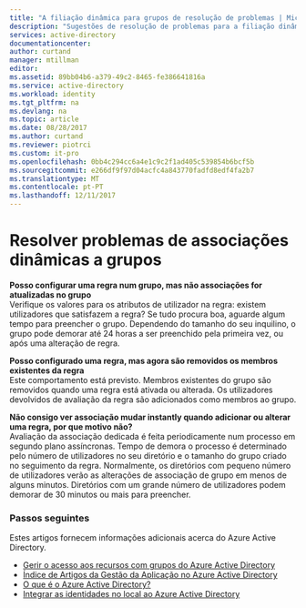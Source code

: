 ```yaml
---
title: "A filiação dinâmica para grupos de resolução de problemas | Microsoft Docs"
description: "Sugestões de resolução de problemas para a filiação dinâmica para grupos no Azure AD."
services: active-directory
documentationcenter: 
author: curtand
manager: mtillman
editor: 
ms.assetid: 89bb04b6-a379-49c2-8465-fe386641816a
ms.service: active-directory
ms.workload: identity
ms.tgt_pltfrm: na
ms.devlang: na
ms.topic: article
ms.date: 08/28/2017
ms.author: curtand
ms.reviewer: piotrci
ms.custom: it-pro
ms.openlocfilehash: 0bb4c294cc6a4e1c9c2f1ad405c539854b6bcf5b
ms.sourcegitcommit: e266df9f97d04acfc4a843770fadfd8edf4fa2b7
ms.translationtype: MT
ms.contentlocale: pt-PT
ms.lasthandoff: 12/11/2017
---
```

# <a name="troubleshooting-dynamic-memberships-for-groups"></a>Resolver problemas de associações dinâmicas a grupos
**Posso configurar uma regra num grupo, mas não associações for atualizadas no grupo**<br/>Verifique os valores para os atributos de utilizador na regra: existem utilizadores que satisfazem a regra? Se tudo procura boa, aguarde algum tempo para preencher o grupo. Dependendo do tamanho do seu inquilino, o grupo pode demorar até 24 horas a ser preenchido pela primeira vez, ou após uma alteração de regra.

**Posso configurado uma regra, mas agora são removidos os membros existentes da regra**<br/>Este comportamento está previsto. Membros existentes do grupo são removidos quando uma regra está ativada ou alterada. Os utilizadores devolvidos de avaliação da regra são adicionados como membros ao grupo.     

**Não consigo ver associação mudar instantly quando adicionar ou alterar uma regra, por que motivo não?**<br/>Avaliação da associação dedicada é feita periodicamente num processo em segundo plano assíncronas. Tempo de demora o processo é determinado pelo número de utilizadores no seu diretório e o tamanho do grupo criado no seguimento da regra. Normalmente, os diretórios com pequeno número de utilizadores verão as alterações de associação de grupo em menos de alguns minutos. Diretórios com um grande número de utilizadores podem demorar de 30 minutos ou mais para preencher.

### <a name="next-steps"></a>Passos seguintes
Estes artigos fornecem informações adicionais acerca do Azure Active Directory.

* [Gerir o acesso aos recursos com grupos do Azure Active Directory](active-directory-manage-groups.md)
* [Índice de Artigos da Gestão da Aplicação no Azure Active Directory](active-directory-apps-index.md)
* [O que é o Azure Active Directory?](active-directory-whatis.md)
* [Integrar as identidades no local ao Azure Active Directory](active-directory-aadconnect.md)
